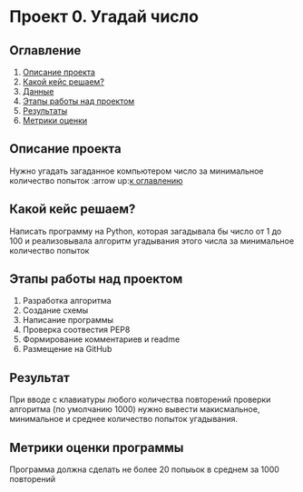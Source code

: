 # Проект 0. Угадай число
## Оглавление
1. [Описание проекта]()
2. [Какой кейс решаем?]()
3. [Данные]()
4. [Этапы работы над проектом]()
5. [Результаты]()
6. [Метрики оценки]()

## Описание проекта
Нужно угадать загаданное компьютером число за минимальное количество попыток
:arrow up:[к оглавлению]()

## Какой кейс решаем?
Написать программу на Python, которая загадывала бы число от 1 до 100 и реализовывала алгоритм угадывания этого числа за минимальное количество попыток

## Этапы работы над проектом
1. Разработка алгоритма
2. Создание схемы 
3. Написание программы
4. Проверка соотвестия PEP8
5. Формирование комментариев и readme
6. Размещение на GitHub

## Результат
При вводе с клавиатуры любого количества повторений проверки алгоритма (по умолчанию 1000) нужно вывести макисмальное, минимальное и среднее количество попыток угадывания.

## Метрики оценки программы
Программа должна сделать не более 20 попыьок в среднем за 1000 повторений

